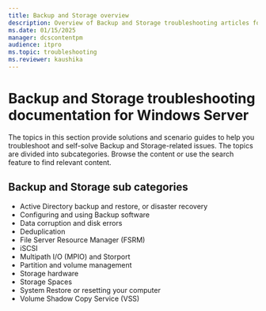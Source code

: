 ```yaml
---
title: Backup and Storage overview
description: Overview of Backup and Storage troubleshooting articles for Windows Server.
ms.date: 01/15/2025
manager: dcscontentpm
audience: itpro
ms.topic: troubleshooting
ms.reviewer: kaushika
---
```

# Backup and Storage troubleshooting documentation for Windows Server

The topics in this section provide solutions and scenario guides to help you troubleshoot and self-solve Backup and Storage-related issues. The topics are divided into subcategories. Browse the content or use the search feature to find relevant content.

## Backup and Storage sub categories

- Active Directory backup and restore, or disaster recovery
- Configuring and using Backup software
- Data corruption and disk errors
- Deduplication
- File Server Resource Manager (FSRM)
- iSCSI
- Multipath I/O (MPIO) and Storport
- Partition and volume management
- Storage hardware
- Storage Spaces
- System Restore or resetting your computer
- Volume Shadow Copy Service (VSS)
